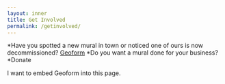 ```yaml
---
layout: inner
title: Get Involved
permalink: /getinvolved/
---
```


*Have you spotted a new mural in town or noticed one of ours is now decommissioned? [Geoform](http://elpinguinodev.maps.arcgis.com/apps/GeoForm/index.html?appid=87bad8e1f18b46b692b5a7035e9977bd)
*Do you want a mural done for your business?
*Donate

I want to embed Geoform into this page. 
